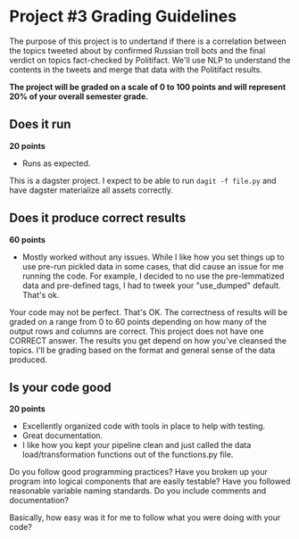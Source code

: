 # Project #3 Grading Guidelines
The purpose of this project is to undertand if there is a correlation between the topics tweeted about by confirmed Russian troll bots and the final verdict on topics fact-checked by Politifact. We'll use NLP to understand the contents in the tweets and merge that data with the Politifact results.

**The project will be graded on a scale of 0 to 100 points and will represent 20% of your overall semester grade.**

## Does it run
**20 points**
* Runs as expected.


This is a dagster project. I expect to be able to run `dagit -f file.py` and have dagster materialize all assets correctly.


## Does it produce correct results
**60 points**
* Mostly worked without any issues.  While I like how you set things up to use pre-run pickled data in some cases, that did cause an issue for me running the code.  For example, I decided to no use the pre-lemmatized data and pre-defined tags, I had to tweek your "use_dumped" default.  That's ok.


Your code may not be perfect.  That's OK. The correctness of results will be graded on a range from 0 to 60 points depending on how many of the output rows and columns are correct.  This project does not have one CORRECT answer. The results you get depend on how you've cleansed the topics.  I'll be grading based on the format and general sense of the data produced.


## Is your code good
**20 points**
* Excellently organized code with tools in place to help with testing.
* Great documentation.
* I like how you kept your pipeline clean and just called the data load/transformation functions out of the functions.py file.

Do you follow good programming practices? Have you broken up your program into logical components that are easily testable? Have you followed reasonable variable naming standards. Do you include comments and documentation?

Basically, how easy was it for me to follow what you were doing with your code?
